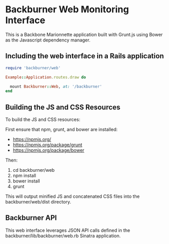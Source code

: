 # Backburner Web Monitoring Interface

This is a Backbone Marionnette application built with Grunt.js using Bower as the Javascript dependency manager.

## Including the web interface in a Rails application

``` ruby
require 'backburner/web'

Example::Application.routes.draw do

  mount Backburner::Web, at: '/backburner'
end
```

## Building the JS and CSS Resources

To build the JS and CSS resources:

First ensure that npm, grunt, and bower are installed:
* https://npmjs.org/
* https://npmjs.org/package/grunt
* https://npmjs.org/package/bower

Then:

1. cd backburner/web
2. npm install
3. bower install
4. grunt

This will output minified JS and concatenated CSS files into the backburner/web/dist directory.

## Backburner API

This web interface leverages JSON API calls defined in the backburner/lib/backburner/web.rb Sinatra application.